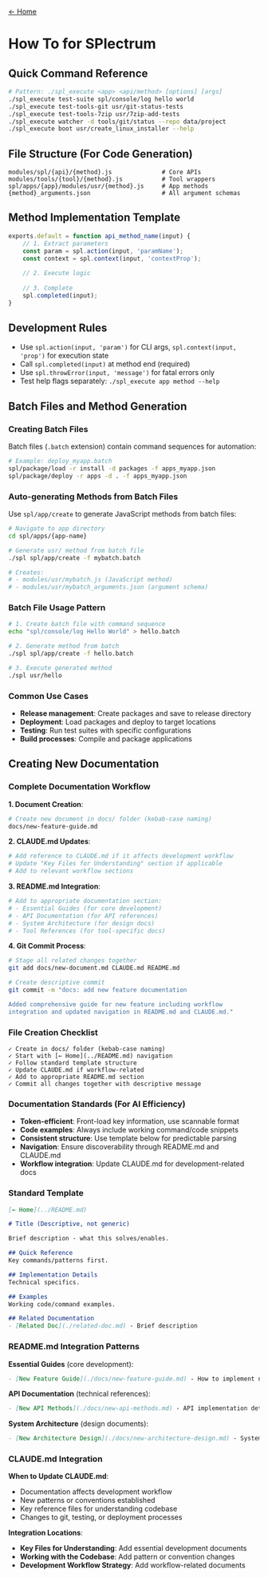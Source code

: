 [← Home](../README.md)
# How To for SPlectrum

## Quick Command Reference
```bash
# Pattern: ./spl_execute <app> <api/method> [options] [args]
./spl_execute test-suite spl/console/log hello world
./spl_execute test-tools-git usr/git-status-tests
./spl_execute test-tools-7zip usr/7zip-add-tests
./spl_execute watcher -d tools/git/status --repo data/project
./spl_execute boot usr/create_linux_installer --help
```

## File Structure (For Code Generation)
```
modules/spl/{api}/{method}.js              # Core APIs
modules/tools/{tool}/{method}.js           # Tool wrappers  
spl/apps/{app}/modules/usr/{method}.js     # App methods
{method}_arguments.json                    # All argument schemas
```

## Method Implementation Template
```javascript
exports.default = function api_method_name(input) {
    // 1. Extract parameters
    const param = spl.action(input, 'paramName');
    const context = spl.context(input, 'contextProp');
    
    // 2. Execute logic
    
    // 3. Complete
    spl.completed(input);
}
```

## Development Rules
- Use `spl.action(input, 'param')` for CLI args, `spl.context(input, 'prop')` for execution state
- Call `spl.completed(input)` at method end (required)
- Use `spl.throwError(input, 'message')` for fatal errors only
- Test help flags separately: `./spl_execute app method --help`  

## Batch Files and Method Generation

### Creating Batch Files
Batch files (`.batch` extension) contain command sequences for automation:
```bash
# Example: deploy_myapp.batch
spl/package/load -r install -d packages -f apps_myapp.json
spl/package/deploy -r apps -d . -f apps_myapp.json
```

### Auto-generating Methods from Batch Files
Use `spl/app/create` to generate JavaScript methods from batch files:
```bash
# Navigate to app directory
cd spl/apps/{app-name}

# Generate usr/ method from batch file
./spl spl/app/create -f mybatch.batch

# Creates:
# - modules/usr/mybatch.js (JavaScript method)
# - modules/usr/mybatch_arguments.json (argument schema)
```

### Batch File Usage Pattern
```bash
# 1. Create batch file with command sequence
echo "spl/console/log Hello World" > hello.batch

# 2. Generate method from batch
./spl spl/app/create -f hello.batch

# 3. Execute generated method
./spl usr/hello
```

### Common Use Cases
- **Release management**: Create packages and save to release directory
- **Deployment**: Load packages and deploy to target locations  
- **Testing**: Run test suites with specific configurations
- **Build processes**: Compile and package applications

## Creating New Documentation

### Complete Documentation Workflow

**1. Document Creation**:
```bash
# Create new document in docs/ folder (kebab-case naming)
docs/new-feature-guide.md
```

**2. CLAUDE.md Updates**:
```bash
# Add reference to CLAUDE.md if it affects development workflow
# Update "Key Files for Understanding" section if applicable
# Add to relevant workflow sections
```

**3. README.md Integration**:
```bash
# Add to appropriate documentation section:
# - Essential Guides (for core development)
# - API Documentation (for API references)  
# - System Architecture (for design docs)
# - Tool References (for tool-specific docs)
```

**4. Git Commit Process**:
```bash
# Stage all related changes together
git add docs/new-document.md CLAUDE.md README.md

# Create descriptive commit
git commit -m "docs: add new feature documentation

Added comprehensive guide for new feature including workflow
integration and updated navigation in README.md and CLAUDE.md."
```

### File Creation Checklist
```
✓ Create in docs/ folder (kebab-case naming)
✓ Start with [← Home](../README.md) navigation
✓ Follow standard template structure
✓ Update CLAUDE.md if workflow-related
✓ Add to appropriate README.md section
✓ Commit all changes together with descriptive message
```

### Documentation Standards (For AI Efficiency)
- **Token-efficient**: Front-load key information, use scannable format
- **Code examples**: Always include working command/code snippets
- **Consistent structure**: Use template below for predictable parsing
- **Navigation**: Ensure discoverability through README.md and CLAUDE.md
- **Workflow integration**: Update CLAUDE.md for development-related docs

### Standard Template
```markdown
[← Home](../README.md)

# Title (Descriptive, not generic)

Brief description - what this solves/enables.

## Quick Reference
Key commands/patterns first.

## Implementation Details  
Technical specifics.

## Examples
Working code/command examples.

## Related Documentation
- [Related Doc](./related-doc.md) - Brief description
```

### README.md Integration Patterns

**Essential Guides** (core development):
```markdown
- [New Feature Guide](./docs/new-feature-guide.md) - How to implement new features
```

**API Documentation** (technical references):
```markdown
- [New API Methods](./docs/new-api-methods.md) - API implementation details
```

**System Architecture** (design documents):
```markdown
- [New Architecture Design](./docs/new-architecture-design.md) - System design decisions
```

### CLAUDE.md Integration

**When to Update CLAUDE.md**:
- Documentation affects development workflow
- New patterns or conventions established
- Key reference files for understanding codebase
- Changes to git, testing, or deployment processes

**Integration Locations**:
- **Key Files for Understanding**: Add essential development documents
- **Working with the Codebase**: Add pattern or convention changes
- **Development Workflow Strategy**: Add workflow-related documents


